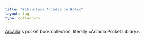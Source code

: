 ```yaml
---
title: "Biblioteca Arcádia de Bolso"
layout: tag
type: collection
---
```


<a class="text cat-link publisher" href="/publishers/arcadia/">Arcádia</a>'s pocket book collection, literally «Arcádia Pocket Library».

